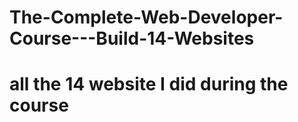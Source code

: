 # The-Complete-Web-Developer-Course---Build-14-Websites
# all the 14 website I did during the course 

